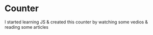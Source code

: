 # Counter
I started learning JS & created this counter by watching some vedios & reading some articles
